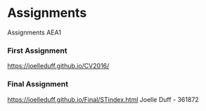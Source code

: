 # Assignments
Assignments AEA1

### First Assignment
https://joelleduff.github.io/CV2016/

### Final Assignment
https://joelleduff.github.io/Final/STindex.html
Joelle Duff - 361872
